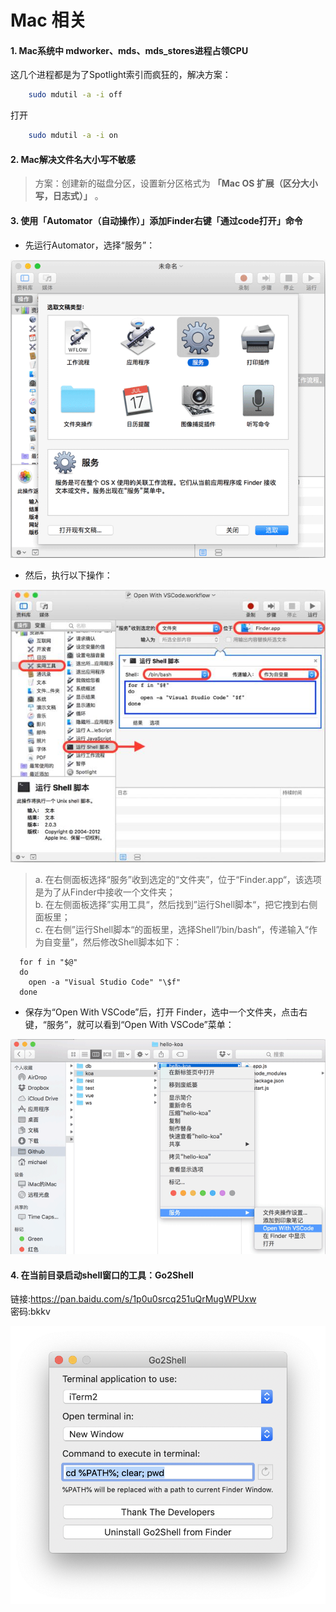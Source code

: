 # Mac 相关

#### 1. Mac系统中 mdworker、mds、mds_stores进程占领CPU
    
这几个进程都是为了Spotlight索引而疯狂的，解决方案：

```bash
    sudo mdutil -a -i off
```

打开
```bash
    sudo mdutil -a -i on
```


#### 2. Mac解决文件名大小写不敏感

>方案：创建新的磁盘分区，设置新分区格式为 **「Mac OS 扩展（区分大小写，日志式）」** 。

#### 3. 使用「Automator（自动操作）」添加Finder右键「通过code打开」命令

- 先运行Automator，选择“服务”：

![选择“服务”](./img/mac01.png "选择“服务”")

- 然后，执行以下操作：

![“服务”面板](./img/mac02.png "“服务”面板")

   > a. 在右侧面板选择“服务”收到选定的“文件夹”，位于“Finder.app“，该选项是为了从Finder中接收一个文件夹；<br>
   > b. 在左侧面板选择”实用工具“，然后找到”运行Shell脚本“，把它拽到右侧面板里；<br>
   > c. 在右侧”运行Shell脚本“的面板里，选择Shell”/bin/bash“，传递输入“作为自变量”，然后修改Shell脚本如下：
```shell
  for f in "$@"
  do  
    open -a "Visual Studio Code" "\$f"  
  done  
```
- 保存为“Open With VSCode”后，打开 Finder，选中一个文件夹，点击右键，“服务”，就可以看到“Open With VSCode”菜单：

![文件夹右键](./img/mac03.png "文件夹右键")


#### 4. 在当前目录启动shell窗口的工具：Go2Shell

链接:https://pan.baidu.com/s/1p0u0srcq251uQrMugWPUxw  
密码:bkkv

![配置参考](./img/mac04.png)